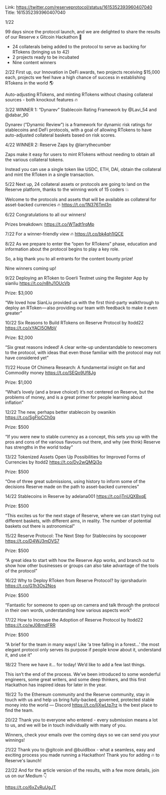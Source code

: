 Link:  https://twitter.com/reserveprotocol/status/1615352393960407040
Title: 1615352393960407040

1/22

99 days since the protocol launch, and we are delighted to share the results of our Reserve x Gitcoin Hackathon 🚀 

- 24 collaterals being added to the protocol to serve as backing for RTokens (bringing us to 42)
- 2 projects ready to be incubated
- Nine content winners

2/22 First up, our Innovation in DeFi awards, two projects receiving $15,000 each, projects we feel have a high chance of success in establishing RTokens in the world 🌎

Auto-adjusting RTokens, and minting RTokens without chasing collateral sources - both knockout features 🔥

3/22 WINNER 1: “Dynarev” Stablecoin Rating Framework by @Lavi_54 and @dabar_90

Dynarev (”Dynamic Review”) is a framework for dynamic risk ratings for stablecoins and DeFi protocols, with a goal of allowing RTokens to have auto-adjusted collateral baskets based on risk scores.

4/22 WINNER 2: Reserve Zaps by @larrythecumber 

Zaps make it easy for users to mint RTokens without needing to obtain all the various collateral tokens.

Instead you can use a single token like USDC, ETH, DAI, obtain the collateral and mint the RToken in a single transaction.

5/22 Next up, 24 collateral assets or protocols are going to land on the Reserve platform, thanks to the winning work of 15 coders 💥 

Welcome to the protocols and assets that will be available as collateral for asset-backed currencies 🔥 https://t.co/1N376TmI3n

6/22 Congratulations to all our winners!

Prizes breakdown: https://t.co/WTadt1rqMp

7/22 For a winner-friendly view 🔥 https://t.co/bk4qh1IQCE

8/22 As we prepare to enter the “open for RTokens” phase, education and information about the protocol begins to play a key role.

So, a big thank you to all entrants for the content bounty prize!

Nine winners coming up!

9/22 Deploying an RToken to Goerli Testnet using the Register App by sianliu
https://t.co/n8hJ1OUcVb

Prize: $3,000

“We loved how SianLiu provided us with the first third-party walkthrough to deploy an RToken — also providing our team with feedback to make it even greater”

10/22 Six Reasons to Build RTokens on Reserve Protocol by ltodd22
https://t.co/xYACI5OMbV

Prize: $2,000

“Six great reasons indeed! A clear write-up understandable to newcomers to the protocol, with ideas that even those familiar with the protocol may not have considered yet”

11/22 House Of Chimera Research: A fundamental insight on fiat and Commodity money
https://t.co/SEQo9Uf8Jg

Prize: $1,000

“What’s lovely (and a brave choice!) it’s not centered on Reserve, but the problems of money, and is a great primer for people learning about inflation”

12/22 The new, perhaps better stablecoin by owanikin
https://t.co/SgFloCCh0q

Prize: $500

“If you were new to stable currency as a concept, this sets you up with the pros and cons of the various flavours out there, and why (we think) Reserve has strengths in the world today”

13/22 Tokenized Assets Open Up Possibilities for Improved Forms of Currencies by ltodd2
https://t.co/Dv2wQMQj3o

Prize: $500

“One of three great submissions, using history to inform some of the decisions Reserve made on the path to asset-backed currencies”

14/22 Stablecoins in Reserve by adelana001
https://t.co/jTnUQXBxqE

Prize: $500

“This excites us for the next stage of Reserve, where we can start trying out different baskets, with different aims, in reality. The number of potential baskets out there is astronomical"

15/22 Reserve Protocol: The Next Step for Stablecoins by socopower
https://t.co/D4WJ3mDVS7

Prize: $500

“A great idea to start with how the Reserve App works, and branch out to show how other businesses or groups can also take advantage of the tools of the protocol”

16/22 Why to Deploy RToken from Reserve Protocol? by igorshadurin
https://t.co/G1h3Os2Nos

Prize: $500

“Fantastic for someone to open up on camera and talk through the protocol in their own words, understanding how various aspects work”

17/22 How to Increase the Adoption of Reserve Protocol by ltodd22
https://t.co/wJ08rndFRR

Prize: $500

“A brief for the team in many ways! Like ‘a tree falling in a forest…’ the most elegant protocol only serves its purpose if people know about it, understand it, and use it"

18/22 There we have it… for today! We’d like to add a few last things.

This isn’t the end of the process. We’ve been introduced to some wonderful engineers, some great writers, and some deep thinkers, and this first Hackathon has inspired ideas for later in the year.

19/22 To the Ethereum community and the Reserve community, stay in touch with us and help us bring fully-backed, governed, protected stable money into the world — Discord https://t.co/IjXwLtp7rz is the best place to find the team.

20/22 Thank you to everyone who entered - every submission means a lot to us, and we will be in touch individually with many of you.

Winners, check your emails over the coming days so we can send you your winnings!

21/22 Thank you to @gitcoin and @buidlbox - what a seamless, easy and exciting process you made running a Hackathon! Thank you for adding 🔥 to Reserve's launch!

22/22 And for the article version of the results, with a few more details, join us on our Medium 👇 

https://t.co/6xZvRuUgJT